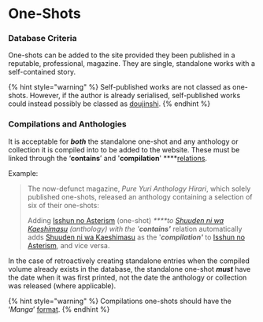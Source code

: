 # One-Shots

### Database Criteria

One-shots can be added to the site provided they been published in a reputable, professional, magazine. They are single, standalone works with a self-contained story. 

{% hint style="warning" %}
Self-published works are not classed as one-shots. However, if the author is already serialised, self-published works could instead possibly be classed as [doujinshi](doujinshi.md).
{% endhint %}

### Compilations and Anthologies

It is acceptable for _**both**_ the standalone one-shot and any anthology or collection it is compiled into to be added to the website. These must be linked through the ‘**contains**’ and '**compilation**' ****[relations](../../../submission-form-1/relations.md).

Example:

> The now-defunct magazine, _Pure Yuri Anthology Hirari_, which solely published one-shots, released an anthology containing a selection of six of their one-shots:
>
> Adding [Isshun no Asterism](https://anilist.co/manga/104980) \(one-shot\) _****_to [Shuuden ni wa Kaeshimasu](https://anilist.co/manga/85662/Shuuden-ni-wa-Kaeshimasu/) \(anthology\) with the '_**contains'**_ relation automatically adds [Shuuden ni wa Kaeshimasu](https://anilist.co/manga/85662/Shuuden-ni-wa-Kaeshimasu/) as the '_**compilation'**_ to [Isshun no Asterism](https://anilist.co/manga/104980), and vice versa.

In the case of retroactively creating standalone entries when the compiled volume already exists in the database, the standalone one-shot _**must**_ have the date when it was first printed, not the date the anthology or collection was released \(where applicable\).

{% hint style="warning" %}
Compilations one-shots should have the ‘_Manga_’ [format](../../../submission-form-1/general/typings/untitled-6.md).
{% endhint %}



